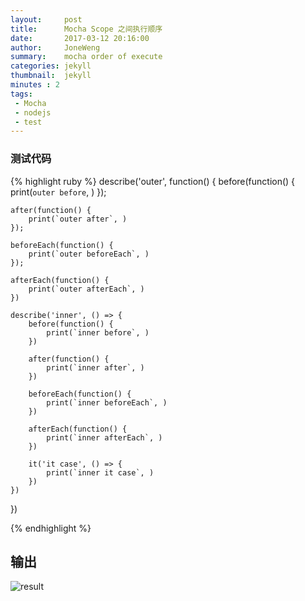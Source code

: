 ```yaml
---
layout:     post
title:      Mocha Scope 之间执行顺序
date:       2017-03-12 20:16:00
author:     JoneWeng
summary:    mocha order of execute
categories: jekyll
thumbnail:  jekyll
minutes : 2
tags:
 - Mocha
 - nodejs
 - test
---
```


### 测试代码
{% highlight ruby %}
describe('outer', function() {
    before(function() {
        print(`outer before`, )
    });

    after(function() {
        print(`outer after`, )
    });

    beforeEach(function() {
        print(`outer beforeEach`, )
    });

    afterEach(function() {
        print(`outer afterEach`, )
    })

    describe('inner', () => {
        before(function() {
            print(`inner before`, )
        })

        after(function() {
            print(`inner after`, )
        })

        beforeEach(function() {
            print(`inner beforeEach`, )
        })

        afterEach(function() {
            print(`inner afterEach`, )
        })

        it('it case', () => {
            print(`inner it case`, )
        })
    })
})

{% endhighlight %}

## 输出
![result](https://ww4.sinaimg.cn/large/006tKfTcly1fdlis7tmxij30ha0bi75e.jpg)
